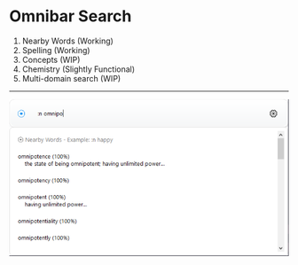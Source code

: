 # Omnibar Search

1. Nearby Words (Working)
2. Spelling (Working)
3. Concepts (WIP)
4. Chemistry (Slightly Functional)
5. Multi-domain search (WIP)

---


![Omnibar Interface](omnibar_interface.png)
